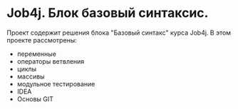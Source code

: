 # Job4j. Блок базовый синтаксис.

Проект содержит решения блока "Базовый синтакс" курса Job4j.
В этом проекте рассмотрены: 
- переменные
- операторы ветвления
- циклы
- массивы
- модульное тестирование
- IDEA
- Основы GIT